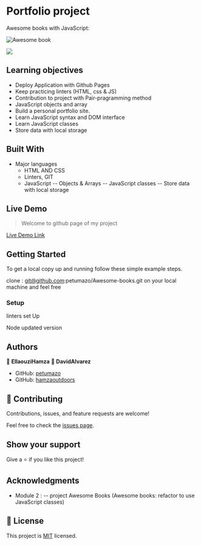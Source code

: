 # Portfolio project

Awesome books with JavaScript: 

![Awesome book](<img width="348" alt="readmeImage" src="https://github.com/petumazo/Awesome-books/blob/development/media/readmeImage.png">)


![](https://img.shields.io/badge/Microverse-blueviolet)


## Learning objectives
- Deploy Application with Github Pages
- Keep practicing linters (HTML, css & JS)
- Contribution to project with Pair-pragramming method
- JavaScript objects and array
- Build a personal portfolio site.
- Learn JavaScript syntax and DOM interface
- Learn JavaScript classes
- Store data with local storage


## Built With

- Major languages
  - HTML AND CSS
  - Linters, GIT
  - JavaScript
   -- Objects & Arrays
   -- JavaScript classes
   -- Store data with local storage

## Live Demo 

> Welcome to github page of my project

[Live Demo Link](https://petumazo.github.io/Awesome-books/)

## Getting Started

To get a local copy up and running follow these simple example steps.

clone : git@github.com:petumazo/Awesome-books.git on your local machine and feel free

### Setup

linters set Up

Node updated version

## Authors

👤 **EllaouziHamza**
👤 **DavidAlvarez**

- GitHub: [petumazo](https://github.com/petumazo)
- GitHub: [hamzaoutdoors](https://github.com/Hamzaoutdoors)


## 🤝 Contributing

Contributions, issues, and feature requests are welcome!

Feel free to check the [issues page](https://github.com/petumazo/Awesome-books/issues).

## Show your support

Give a ⭐️ if you like this project!

## Acknowledgments

- Module 2 : 
 -- project Awesome Books (Awesome books: refactor to use JavaScript classes)



## 📝 License

This project is [MIT](https://github.com/git/git-scm.com/blob/main/MIT-LICENSE.txt) licensed.




